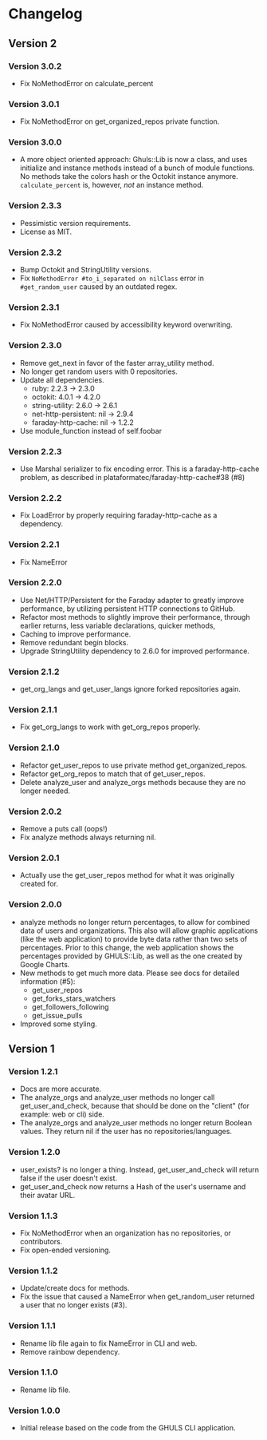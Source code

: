# Changelog
## Version 2
### Version 3.0.2
* Fix NoMethodError on calculate_percent

### Version 3.0.1
* Fix NoMethodError on get_organized_repos private function.

### Version 3.0.0
* A more object oriented approach: Ghuls::Lib is now a class, and uses initialize and instance methods instead of a 
bunch of module functions. No methods take the colors hash or the Octokit instance anymore. `calculate_percent` is, 
however, *not* an instance method.

### Version 2.3.3
* Pessimistic version requirements.
* License as MIT.

### Version 2.3.2
* Bump Octokit and StringUtility versions.
* Fix `NoMethodError #to_i_separated on nilClass` error in `#get_random_user` caused by an outdated regex.

### Version 2.3.1
* Fix NoMethodError caused by accessibility keyword overwriting.

### Version 2.3.0
* Remove get_next in favor of the faster array_utility method.
* No longer get random users with 0 repositories.
* Update all dependencies.
  * ruby: 2.2.3 -> 2.3.0
  * octokit: 4.0.1 -> 4.2.0
  * string-utility: 2.6.0 -> 2.6.1
  * net-http-persistent: nil -> 2.9.4
  * faraday-http-cache: nil -> 1.2.2
* Use module_function instead of self.foobar

### Version 2.2.3
* Use Marshal serializer to fix encoding error. This is a faraday-http-cache problem, as described in plataformatec/faraday-http-cache#38 (#8)

### Version 2.2.2
* Fix LoadError by properly requiring faraday-http-cache as a dependency.

### Version 2.2.1
* Fix NameError

### Version 2.2.0
* Use Net/HTTP/Persistent for the Faraday adapter to greatly improve performance, by utilizing persistent HTTP connections to GitHub.
* Refactor most methods to slightly improve their performance, through earlier returns, less variable declarations, quicker methods,
* Caching to improve performance.
* Remove redundant begin blocks.
* Upgrade StringUtility dependency to 2.6.0 for improved performance.

### Version 2.1.2
* get_org_langs and get_user_langs ignore forked repositories again.

### Version 2.1.1
* Fix get_org_langs to work with get_org_repos properly.

### Version 2.1.0
* Refactor get_user_repos to use private method get_organized_repos.
* Refactor get_org_repos to match that of get_user_repos.
* Delete analyze_user and analyze_orgs methods because they are no longer needed.

### Version 2.0.2
* Remove a puts call (oops!)
* Fix analyze methods always returning nil.

### Version 2.0.1
* Actually use the get_user_repos method for what it was originally created for.

### Version 2.0.0
* analyze methods no longer return percentages, to allow for combined data of users and organizations. This also will allow graphic applications (like the web application) to provide byte data rather than two sets of percentages. Prior to this change, the web application shows the percentages provided by GHULS::Lib, as well as the one created by Google Charts.
* New methods to get much more data. Please see docs for detailed information (#5):
  * get_user_repos
  * get_forks_stars_watchers
  * get_followers_following
  * get_issue_pulls
* Improved some styling.

## Version 1
### Version 1.2.1
* Docs are more accurate.
* The analyze_orgs and analyze_user methods no longer call get_user_and_check, because that should be done on the "client" (for example: web or cli) side.
* The analyze_orgs and analyze_user methods no longer return Boolean values. They return nil if the user has no repositories/languages.

### Version 1.2.0
* user_exists? is no longer a thing. Instead, get_user_and_check will return false if the user doesn't exist.
* get_user_and_check now returns a Hash of the user's username and their avatar URL.

### Version 1.1.3
* Fix NoMethodError when an organization has no repositories, or contributors.
* Fix open-ended versioning.

### Version 1.1.2
* Update/create docs for methods.
* Fix the issue that caused a NameError when get_random_user returned a user that no longer exists (#3).

### Version 1.1.1
* Rename lib file again to fix NameError in CLI and web.
* Remove rainbow dependency.

### Version 1.1.0
* Rename lib file.

### Version 1.0.0
* Initial release based on the code from the GHULS CLI application.
